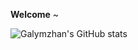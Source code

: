 **Welcome** ~ 

![Galymzhan's GitHub stats](https://github-readme-stats.vercel.app/api?username=galymzhantolepbergen&show_icons=true&theme=dark)
